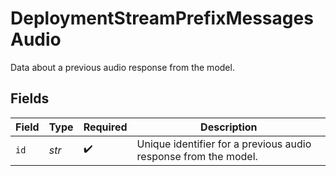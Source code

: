# DeploymentStreamPrefixMessagesAudio

Data about a previous audio response from the model. 


## Fields

| Field                                                           | Type                                                            | Required                                                        | Description                                                     |
| --------------------------------------------------------------- | --------------------------------------------------------------- | --------------------------------------------------------------- | --------------------------------------------------------------- |
| `id`                                                            | *str*                                                           | :heavy_check_mark:                                              | Unique identifier for a previous audio response from the model. |
